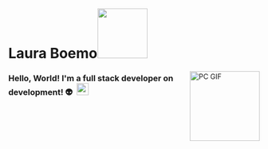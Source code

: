 # Laura Boemo</n><img src="https://github.com/LauraBoemo/MeuPerfil/blob/main/LauraGifImagem/dino.gif"  width="100px">

<img align="right" alt="PC GIF" src="https://github.com/LauraBoemo/MeuPerfil/blob/main/LauraGifImagem/dino.gif" width="140" /> 

### **Hello, World!** I'm a full stack developer on development! 👽 &nbsp;<img src="https://github.com/TheDudeThatCode/TheDudeThatCode/blob/master/Assets/Earth.gif" width="24px">